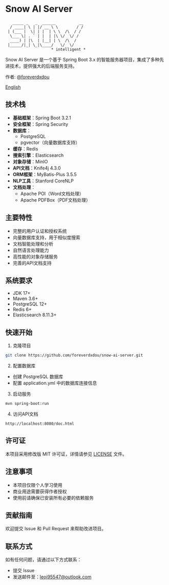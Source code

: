 # Snow AI Server

```
   _____ _   _  ______          __
  / ____| \ | |/ __ \ \        / /
 | (___ |  \| | |  | \ \  /\  / / 
  \___ \| . ` | |  | |\ \/  \/ /  
  ____) | |\  | |__| | \  /\  /   
 |_____/|_| \_|\____/   \/  \/    
                    * intelligent *
```

Snow AI Server 是一个基于 Spring Boot 3.x 的智能服务器项目，集成了多种先进技术，提供强大的后端服务支持。

作者: [@foreverdxdou](https://github.com/foreverdxdou)

[English](README.md)

## 技术栈

- **基础框架**：Spring Boot 3.2.1
- **安全框架**：Spring Security
- **数据库**：
  - PostgreSQL
  - pgvector（向量数据库支持）
- **缓存**：Redis
- **搜索引擎**：Elasticsearch
- **对象存储**：MinIO
- **API文档**：Knife4j 4.3.0
- **ORM框架**：MyBatis-Plus 3.5.5
- **NLP工具**：Stanford CoreNLP
- **文档处理**：
  - Apache POI（Word文档处理）
  - Apache PDFBox（PDF文档处理）

## 主要特性

- 完整的用户认证和授权系统
- 向量数据库支持，用于相似度搜索
- 文档智能处理和分析
- 自然语言处理能力
- 高性能的对象存储服务
- 完善的API文档支持

## 系统要求

- JDK 17+
- Maven 3.6+
- PostgreSQL 12+
- Redis 6+
- Elasticsearch 8.11.3+

## 快速开始

1. 克隆项目
```bash
git clone https://github.com/foreverdxdou/snow-ai-server.git
```

2. 配置数据库
- 创建 PostgreSQL 数据库
- 配置 application.yml 中的数据库连接信息

3. 启动服务
```bash
mvn spring-boot:run
```

4. 访问API文档
```
http://localhost:8080/doc.html
```

## 许可证

本项目采用修改版 MIT 许可证，详情请参见 [LICENSE](LICENSE) 文件。

## 注意事项

- 本项目仅限个人学习使用
- 商业用途需要获得作者授权
- 使用前请确保已安装所有必要的依赖服务

## 贡献指南

欢迎提交 Issue 和 Pull Request 来帮助改进项目。

## 联系方式

如有任何问题，请通过以下方式联系：

- 提交 Issue
- 发送邮件至：leoj95547@outlook.com 